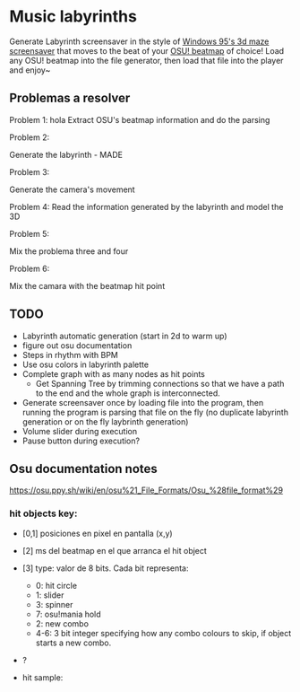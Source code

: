 # Music labyrinths

Generate Labyrinth screensaver in the style of [Windows 95's 3d maze screensaver](https://www.youtube.com/watch?v=oRL5durPleI) that moves to the beat of your [OSU! beatmap](https://osu.ppy.sh) of choice! 
Load any OSU! beatmap into the file generator, then load that file into the player and enjoy~

## Problemas a resolver
Problem 1:
hola
Extract OSU's beatmap information and do the parsing 

Problem 2:

Generate the labyrinth - MADE

Problem 3:

Generate the camera's movement

Problem 4: 
Read the information generated by the labyrinth and model the 3D

Problem 5:

Mix the problema three and four

Problem 6:

Mix the camara with the beatmap hit point

## TODO
- Labyrinth automatic generation (start in 2d to warm up)
- figure out osu documentation
- Steps in rhythm with BPM
- Use osu colors in labyrinth palette
- Complete graph with as many nodes as hit points
    + Get Spanning Tree by trimming connections so that we have a path to the end and the whole graph is interconnected.
- Generate screensaver once by loading file into the program, then running the program is parsing that file on the fly (no duplicate labyrinth generation or on the fly laybrinth generation)
- Volume slider during execution
- Pause button during execution?

## Osu documentation notes
https://osu.ppy.sh/wiki/en/osu%21_File_Formats/Osu_%28file_format%29
### hit objects key:
- \[0,1\] posiciones en pixel en pantalla (x,y)
- \[2\] ms del beatmap en el que arranca el hit object
- \[3\] type: valor de 8 bits. Cada bit representa:
	+ 0: hit circle
	+ 1: slider
	+ 3: spinner
	+ 7: osu!mania hold
	+ 2: new combo
	+ 4-6: 3 bit integer specifying how any combo colours to skip, if object starts a new combo.

- ?
- hit sample: 

